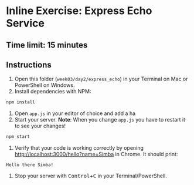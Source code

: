 # Inline Exercise: Express Echo Service

## Time limit: 15 minutes

## Instructions

1. Open this folder (`week03/day2/express_echo`) in your Terminal on Mac or PowerShell on Windows.
1. Install dependencies with NPM:

  ```bash
  npm install
  ```

1. Open `app.js` in your editor of choice and add a ha
1. Start your server. **Note**: When you change `app.js` you have to restart it to see your changes!

  ```bash
  npm start
  ```

1. Verify that your code is working correctly by opening [http://localhost:3000/hello?name=Simba](http://localhost:3000/hello?name=Simba) in Chrome. It should print:

  ```
  Hello there Simba!
  ```

1. Stop your server with <kbd>Control</kbd>+<kbd>C</kbd> in your Terminal/PowerShell.

